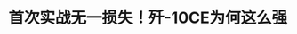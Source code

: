 <!DOCTYPE html>
<html lang="zh-CN">

<head>
    
<title>首次实战无一损失！歼-10CE为何这么强_腾讯新闻</title>
<meta name="keywords" content="歼-10ce,军机,歼-10,战斗机,战机,歼-20,雷达,相控阵雷达">
<meta name="description" content="近日 我国外销型战机歼-10CE 首次取得了实战战果 在空战中一举击落多架战机 自己无一损失 这一消息引发 全球军事爱好者的高度关注 歼-10CE有何设计亮点？ 歼-10CE 是中国航空工业自主研制的 全天候、单发单座多用途战斗机 具有体系协同作战 强电磁对抗环境下 超视距多目标攻击 以及多模式对地精确打击等能力 ‍ 歼-10CE的性...">
<meta name="author" content="腾讯网">
<meta name="copyright" content="Copyright 1998 - 2025 Tencent. All Rights Reserved">
<meta property="og:type" content="news" />

<meta property="og:title" content="首次实战无一损失！歼-10CE为何这么强_腾讯新闻" />
<meta property="og:description" content="近日 我国外销型战机歼-10CE 首次取得了实战战果 在空战中一举击落多架战机 自己无一损失 这一消息引发 全球军事爱好者的高度关注 歼-10CE有何设计亮点？ 歼-10CE 是中国航空工业自主研制的 全天候、单发单座多用途战斗机 具有体系协同作战 强电磁对抗环境下 超视距多目标攻击 以及多模式对地精确打击等能力 ‍ 歼-10CE的性..." />
<meta property="og:url" content="https://news.qq.com/rain/a/20250518A02ARB00" />
<meta property="og:image" content="https://inews.gtimg.com/news_ls/OUZP-5hY0ZjJj9wKfqPh1jDa1lsi4eZ0lsIusQvlF1cPQAA_640330/0" />
<meta property="article:author" content="北京日报客户端" />
<meta property="article:published_time" content="2025-05-18 09:03:16" />
<meta property="category" content="mil" />

<meta name="baidu-site-verification" content="jJeIJ5X7pP" />
    <meta charset="utf-8" />
<meta http-equiv="X-UA-Compatible" content="IE=Edge" />
<meta name="viewport" content="width=device-width, initial-scale=1, shrink-to-fit=no" />
<link rel="dns-prefetch" href="mat1.gtimg.com">
<link rel="dns-prefetch" href="i.news.qq.com">
<link rel="shortcut icon" href="https://mat1.gtimg.com/qqcdn/qqindex2021/favicon.ico">
<script nomodule="true" src="https://mat1.gtimg.com/qqcdn/qqindex2021/common-static/20240515201444/core3-37-1.min.js"></script>
<script>
  try {
    if (!window.IntersectionObserver) {
      var observerScript = document.createElement('script');
      observerScript.src = "https://mat1.gtimg.com/qqcdn/qqindex2021/common-static/20241024141058/intersection-observer-polyfill.js";
      document.head.appendChild(observerScript);
    }
  } catch (error) {}
</script>

<script>
  try {
    if (!Element.prototype.scrollTo) {
      var scrollScript = document.createElement('script');
      scrollScript.src = "https://mat1.gtimg.com/qqcdn/qqindex2021/common-static/20241025153001/scroll-behavior-polyfill.js";
      document.head.appendChild(scrollScript);
    }
  } catch (error) {}
</script>
<script>
  try {
    if ('scrollRestoration' in window.history) {
      window.history.scrollRestoration = 'manual';
    }
    window.isPcClient = Boolean(window.electron) && (
      window.navigator.userAgent.indexOf('pc-client') > 0 ||
      window.navigator.userAgent.indexOf('TencentNews') > 0
    );
  } catch {}
</script>
<script>
  try {
    if (window.isPcClient) {
      var bodyStyle = document.createElement('style');
      bodyStyle.innerText = 'body{ zoom: 0.95 }';
      document.head.appendChild(bodyStyle);
    }
  } catch {}
</script>
<script>
  window.DATA = {"url":"https://view.inews.qq.com/a/20250518A02ARB00","article_id":"20250518A02ARB00","article_type":"0","title":"首次实战无一损失！歼-10CE为何这么强","desc":"近日 我国外销型战机歼-10CE 首次取得了实战战果 在空战中一举击落多架战机 自己无一损失 这一消息引发 全球军事爱好者的高度关注 歼-10CE有何设计亮点？ 歼-10CE 是中国航空工业自主研制的 全天候、单发单座多用途战斗机 具有体系协同作战 强电磁对抗环境下 超视距多目标攻击 以及多模式对地精确打击等能力 ‍ 歼-10CE的性...","iNewsRecommendLevel":1,"abstract":"近日 我国外销型战机歼-10CE 首次取得了实战战果 在空战中一举击落多架战机 自己无一损失 这一消息引发 全球军事爱好者的高度关注 歼-10CE有何设计亮点？ 歼-10CE 是中国航空工业自主研制的 全天候、单发单座多用途战斗机 具有体系协同作战 强电磁对抗环境下 超视距多目标攻击 以及多模式对地精确打击等能力 ‍ 歼-10CE的性...","catalog1":"mil","ad_channel_sign":"milite","introduction":"","media":"北京日报客户端","media_id":"5109679","pubtime":"2025-05-18 09:03:16","comment_id":"8412728667","political":0,"cmsId":"20250518A02ARB00","cms_id":"20250518A02ARB00","closeAllAd":0,"closeAllFavorite":false,"originContent":{"directory":{"ai_list":null,"enable":2,"list":null},"text":"\u003cdiv class=\"rich_media_content\"\u003e\u003c!--NO_AD_ERROR_8_2I1--\u003e\u003c!--VIDEO_0--\u003e\u003cp type=\"desc\" style=\"color: rgb(136, 136, 136); font-size: 13px; line-height: 14px; margin-bottom: 22px; margin-top: 8px; text-align: center\"\u003e首次实战大放异彩 专家解读歼-10CE制胜秘诀\u003c/p\u003e\u003cp style=\"margin-bottom: 20px; margin-top: 5px; text-align: left\"\u003e近日，我国外销型战机歼-10CE\u003cstrong\u003e首次取得了实战战果，在空战中一举击落多架战机，自己无一损失。\u003c/strong\u003e这一消息引发全球军事爱好者的高度关注。\u003c!--NO_AD_0--\u003e\u003c!--EOP_0--\u003e\u003c!--NO_AD_1--\u003e\u003c!--EOP_1--\u003e\u003c!--NO_AD_2--\u003e\u003c!--EOP_2--\u003e\u003c!--NO_AD_3--\u003e\u003c!--EOP_3--\u003e\u003c!--NO_AD_4--\u003e\u003c!--EOP_4--\u003e\u003c/p\u003e\u003c!--PARAGRAPH_4--\u003e\u003c!--PARAGRAPH_3--\u003e\u003c!--PARAGRAPH_2--\u003e\u003c!--PARAGRAPH_1--\u003e\u003c!--PARAGRAPH_0--\u003e\u003c!--VIDEO_1--\u003e\u003cp type=\"desc\" style=\"color: rgb(136, 136, 136); font-size: 13px; line-height: 14px; margin-bottom: 22px; margin-top: 8px; text-align: center\"\u003e\u003c/p\u003e\u003cp style=\"margin-bottom: 20px; margin-top: 5px; text-align: left\"\u003e\u003cstrong\u003e\u003cspan style=\"color: rgb(0, 77, 192)\"\u003e歼-10CE有何设计亮点？\u003c/span\u003e\u003c/strong\u003e\u003c/p\u003e\u003cp style=\"margin-bottom: 20px; margin-top: 5px; text-align: left\"\u003e歼-10CE是中国航空工业自主研制的全天候、单发单座多用途战斗机，\u003c/p\u003e\u003cp style=\"margin-bottom: 20px; margin-top: 5px; text-align: left\"\u003e\u003cstrong\u003e具有体系协同作战、强电磁对抗环境下超视距多目标攻击，以及多模式对地精确打击等能力。\u003c/strong\u003e\u003c/p\u003e\u003cp style=\"margin-bottom: 20px; margin-top: 5px; text-align: left\"\u003e\u003c!--IMG_0--\u003e‍\u003c/p\u003e\u003cp style=\"margin-bottom: 20px; margin-top: 5px; text-align: left\"\u003e歼-10CE的性能优势包括\u003cstrong\u003e中低空机动格斗、超声速飞行、短距起降、大作战半径、长航程及空中受油能力。\u003c/strong\u003e\u003c/p\u003e\u003cp style=\"margin-bottom: 20px; margin-top: 5px; text-align: left\" data-exeditor-arbitrary-box=\"image-box\"\u003e\u003c!--IMG_1--\u003e\u003c/p\u003e\u003cp style=\"margin-bottom: 20px; margin-top: 5px; text-align: left\"\u003e此外，歼-10CE装备有\u003cstrong\u003e先进的综合化航空电子系统和武器系统，外挂武器能力强。\u003c/strong\u003e\u003c/p\u003e\u003cp style=\"margin-bottom: 20px; margin-top: 5px; text-align: left\" data-exeditor-arbitrary-box=\"image-box\"\u003e\u003c!--IMG_2--\u003e\u003c/p\u003e\u003cp style=\"margin-bottom: 20px; margin-top: 5px; text-align: left\"\u003e\u003cstrong\u003e\u003cspan style=\"color: rgb(0, 77, 192)\"\u003e与国际同类型战机相比\u003c/span\u003e\u003c/strong\u003e\u003c/p\u003e\u003cp style=\"margin-bottom: 20px; margin-top: 5px; text-align: left\"\u003e\u003cstrong\u003e\u003cspan style=\"color: rgb(0, 77, 192)\"\u003e歼-10CE具有什么优势？\u003c/span\u003e\u003c/strong\u003e\u003c/p\u003e\u003cp style=\"margin-bottom: 20px; margin-top: 5px; text-align: left\"\u003e军事专家张学锋介绍，歼-10系列战斗机的基础设计非常优秀，采用鸭式气动布局，机动性好。\u003c/p\u003e\u003cp style=\"margin-bottom: 20px; margin-top: 5px; text-align: left\"\u003e具体来说歼-10CE具有以下三大优势\u003c/p\u003e\u003cp style=\"margin-bottom: 20px; margin-top: 5px; text-align: left\"\u003e\u003cstrong\u003e01\u003c/strong\u003e\u003c/p\u003e\u003cp style=\"margin-bottom: 20px; margin-top: 5px; text-align: left\"\u003e歼-10CE采取了很多降低雷达反射面积的措施，座舱盖进行镀膜的处理，采用蚌式进气道，通过综合改进，可以使雷达反射面积降低一个数量级。\u003c/p\u003e\u003cp style=\"margin-bottom: 20px; margin-top: 5px; text-align: left\" data-exeditor-arbitrary-box=\"image-box\"\u003e\u003c!--IMG_3--\u003e\u003c/p\u003e\u003cp style=\"margin-bottom: 20px; margin-top: 5px; text-align: left\"\u003e\u003cstrong\u003e02\u003c/strong\u003e\u003c/p\u003e\u003cp style=\"margin-bottom: 20px; margin-top: 5px; text-align: left\"\u003e歼-10CE的航电系统很先进，适用有源相控阵雷达。\u003c/p\u003e\u003cp style=\"margin-bottom: 20px; margin-top: 5px; text-align: left\"\u003e据了解，我国的有源相控阵雷达探测距离在不断提高，抗干扰能力非常强。\u003c/p\u003e\u003cp style=\"margin-bottom: 20px; margin-top: 5px; text-align: left\"\u003e在中距空战中就能够稳定攻击目标，实现先敌发现。\u003c/p\u003e\u003cp style=\"margin-bottom: 20px; margin-top: 5px; text-align: left\"\u003e\u003cstrong\u003e03\u003c/strong\u003e\u003c/p\u003e\u003cp style=\"margin-bottom: 20px; margin-top: 5px; text-align: left\"\u003e另外，歼-10CE搭载的导弹也很先进，可以实现先敌发现，先敌跟踪先敌射击。\u003c/p\u003e\u003cp style=\"text-align: left\"\u003e\u003c/p\u003e\u003cp\u003e来源：央视新闻微信公众号\u003c/p\u003e\u003cdiv powered-by=\"qqnews_ex-editor\"\u003e\u003c/div\u003e\u003cstyle\u003e.rich_media_content{--news-tabel-th-night-color: #444444;--news-font-day-color: #333;--news-font-night-color: #d9d9d9;--news-bottom-distance: 22px}.rich_media_content p:not([data-exeditor-arbitrary-box=image-box]){letter-spacing:.5px;line-height:30px;margin-bottom:var(--news-bottom-distance);word-wrap:break-word}.rich_media_content{color:var(--news-font-day-color);font-size:18px}@media(prefers-color-scheme:dark){body:not([data-weui-theme=light]):not([dark-mode-disable=true]) .rich_media_content p:not([data-exeditor-arbitrary-box=image-box]){letter-spacing:.5px;line-height:30px;margin-bottom:var(--news-bottom-distance);word-wrap:break-word}body:not([data-weui-theme=light]):not([dark-mode-disable=true]) .rich_media_content{color:var(--news-font-night-color)}}.data_color_scheme_dark .rich_media_content p:not([data-exeditor-arbitrary-box=image-box]){letter-spacing:.5px;line-height:30px;margin-bottom:var(--news-bottom-distance);word-wrap:break-word}.data_color_scheme_dark .rich_media_content{color:var(--news-font-night-color)}.data_color_scheme_dark .rich_media_content{font-size:18px}.rich_media_content p[data-exeditor-arbitrary-box=image-box]{margin-bottom:11px}.rich_media_content\u003ediv:not(.qnt-video),.rich_media_content\u003esection{margin-bottom:var(--news-bottom-distance)}.rich_media_content hr{margin-bottom:var(--news-bottom-distance)}.rich_media_content .link_list{margin:0;margin-top:20px;min-height:0!important}.rich_media_content blockquote{background:#f9f9f9;border-left:6px solid #ccc;margin:1.5em 10px;padding:.5em 10px}.rich_media_content blockquote p{margin-bottom:0!important}.data_color_scheme_dark .rich_media_content blockquote{background:#323232}@media(prefers-color-scheme:dark){body:not([data-weui-theme=light]):not([dark-mode-disable=true]) .rich_media_content blockquote{background:#323232}}.rich_media_content ol[data-ex-list]{--ol-start: 1;--ol-list-style-type: decimal;list-style-type:none;counter-reset:olCounter calc(var(--ol-start,1) - 1);position:relative}.rich_media_content ol[data-ex-list]\u003eli\u003e:first-child::before{content:counter(olCounter,var(--ol-list-style-type)) '. ';counter-increment:olCounter;font-variant-numeric:tabular-nums;display:inline-block}.rich_media_content ul[data-ex-list]{--ul-list-style-type: circle;list-style-type:none;position:relative}.rich_media_content ul[data-ex-list].nonUnicode-list-style-type\u003eli\u003e:first-child::before{content:var(--ul-list-style-type) ' ';font-variant-numeric:tabular-nums;display:inline-block;transform:scale(0.5)}.rich_media_content ul[data-ex-list].unicode-list-style-type\u003eli\u003e:first-child::before{content:var(--ul-list-style-type) ' ';font-variant-numeric:tabular-nums;display:inline-block;transform:scale(0.8)}.rich_media_content ol:not([data-ex-list]){padding-left:revert}.rich_media_content ul:not([data-ex-list]){padding-left:revert}.rich_media_content table{display:table;border-collapse:collapse;margin-bottom:var(--news-bottom-distance)}.rich_media_content table th,.rich_media_content table td{word-wrap:break-word;border:1px solid #ddd;white-space:nowrap;padding:2px 5px}.rich_media_content table th{font-weight:700;background-color:#f0f0f0;text-align:left}.rich_media_content table p{margin-bottom:0!important}.data_color_scheme_dark .rich_media_content table th{background:var(--news-tabel-th-night-color)}@media(prefers-color-scheme:dark){body:not([data-weui-theme=light]):not([dark-mode-disable=true]) .rich_media_content table th{background:var(--news-tabel-th-night-color)}}.rich_media_content .qqnews_image_desc,.rich_media_content p[type=om-image-desc]{line-height:20px!important;text-align:center!important;font-size:14px!important;color:#666!important}.rich_media_content div[data-exeditor-arbitrary-box=wrap]:not([data-exeditor-arbitrary-box-special-style]){max-width:100%}.rich_media_content .qqnews-content{--wmfont: 0;--wmcolor: transparent;font-size:var(--wmfont);color:var(--wmcolor);line-height:var(--wmfont)!important;margin-bottom:var(--wmfont)!important}.rich_media_content .qqnews_sign_emphasis{background:#f7f7f7}.rich_media_content .qqnews_sign_emphasis ol{word-wrap:break-word;border:none;color:#5c5c5c;line-height:28px;list-style:none;margin:14px 0 6px;padding:16px 15px 4px}.rich_media_content .qqnews_sign_emphasis p{margin-bottom:12px!important}.rich_media_content .qqnews_sign_emphasis ol\u003eli\u003ep{padding-left:30px}.rich_media_content .qqnews_sign_emphasis ol\u003eli{list-style:none}.rich_media_content .qqnews_sign_emphasis ol\u003eli\u003ep:first-child::before{margin-left:-30px;content:counter(olCounter,decimal) ''!important;counter-increment:olCounter!important;font-variant-numeric:tabular-nums!important;background:#37f;border-radius:2px;color:#fff;font-size:15px;font-style:normal;text-align:center;line-height:18px;width:18px;height:18px;margin-right:12px;position:relative;top:-1px}.data_color_scheme_dark .rich_media_content .qqnews_sign_emphasis{background:#262626}.data_color_scheme_dark .rich_media_content .qqnews_sign_emphasis ol\u003eli\u003ep{color:#a9a9a9}@media(prefers-color-scheme:dark){body:not([data-weui-theme=light]):not([dark-mode-disable=true]) .rich_media_content .qqnews_sign_emphasis{background:#262626}body:not([data-weui-theme=light]):not([dark-mode-disable=true]) .rich_media_content .qqnews_sign_emphasis ol\u003eli\u003ep{color:#a9a9a9}}.rich_media_content h1,.rich_media_content h2,.rich_media_content h3,.rich_media_content h4,.rich_media_content h5,.rich_media_content h6{margin-bottom:var(--news-bottom-distance);font-weight:700}.rich_media_content h1{font-size:20px}.rich_media_content h2,.rich_media_content h3{font-size:19px}.rich_media_content h4,.rich_media_content h5,.rich_media_content h6{font-size:18px}.rich_media_content li:empty{display:none}.rich_media_content ul,.rich_media_content ol{margin-bottom:var(--news-bottom-distance)}.rich_media_content div\u003ep:only-child{margin-bottom:0!important}.rich_media_content .cms-cke-widget-title-wrap p{margin-bottom:0!important}\u003c/style\u003e\u003c/div\u003e","version":"v2"},"originAttribute":{"IMG_0":{"bigOrigUrl":"https://inews.gtimg.com/om_bt/GaYDHOI-Mylul69AAyn2RVtRrL4DKajM9C1KcF7L45C80AA/641","compressUrl":"https://inews.gtimg.com/om_bt/GaYDHOI-Mylul69AAyn2RVtRrL4DKajM9C1KcF7L45C80AA/641","desc":"","fullPic":"1","gifSize":1223,"gifUrl":"https://inews.gtimg.com/om_bt/GaYDHOI-Mylul69AAyn2RVtRrL4DKajM9C1KcF7L45C80AA/0","height":354,"imgurl0":"https://inews.gtimg.com/om_bt/GaYDHOI-Mylul69AAyn2RVtRrL4DKajM9C1KcF7L45C80AA/0","imgurl1000":"https://inews.gtimg.com/om_bt/GaYDHOI-Mylul69AAyn2RVtRrL4DKajM9C1KcF7L45C80AA/1000","isGif":1,"islong":0,"origUrl":"https://inews.gtimg.com/om_bt/GaYDHOI-Mylul69AAyn2RVtRrL4DKajM9C1KcF7L45C80AA/641","size":1223,"style":"display: inline-block; max-width: 100%; width: 640px","thumb":"https://inews.gtimg.com/om_bt/GaYDHOI-Mylul69AAyn2RVtRrL4DKajM9C1KcF7L45C80AA_181x181s/0","url":"https://inews.gtimg.com/om_bt/GaYDHOI-Mylul69AAyn2RVtRrL4DKajM9C1KcF7L45C80AA/641","width":640},"IMG_1":{"bigOrigUrl":"https://inews.gtimg.com/om_bt/GVRLNBBJsVU_Ti_h_M2iZWwkP0GDj-NG2hxix6LYCjYl4AA/641","compressUrl":"https://inews.gtimg.com/om_bt/GVRLNBBJsVU_Ti_h_M2iZWwkP0GDj-NG2hxix6LYCjYl4AA/641","desc":"","fullPic":"1","gifSize":1328,"gifUrl":"https://inews.gtimg.com/om_bt/GVRLNBBJsVU_Ti_h_M2iZWwkP0GDj-NG2hxix6LYCjYl4AA/0","height":354,"imgurl0":"https://inews.gtimg.com/om_bt/GVRLNBBJsVU_Ti_h_M2iZWwkP0GDj-NG2hxix6LYCjYl4AA/0","imgurl1000":"https://inews.gtimg.com/om_bt/GVRLNBBJsVU_Ti_h_M2iZWwkP0GDj-NG2hxix6LYCjYl4AA/1000","isGif":1,"islong":0,"origUrl":"https://inews.gtimg.com/om_bt/GVRLNBBJsVU_Ti_h_M2iZWwkP0GDj-NG2hxix6LYCjYl4AA/641","size":1328,"style":"display: inline-block; max-width: 100%; width: 640px","thumb":"https://inews.gtimg.com/om_bt/GVRLNBBJsVU_Ti_h_M2iZWwkP0GDj-NG2hxix6LYCjYl4AA_181x181s/0","url":"https://inews.gtimg.com/om_bt/GVRLNBBJsVU_Ti_h_M2iZWwkP0GDj-NG2hxix6LYCjYl4AA/641","width":640},"IMG_2":{"bigOrigUrl":"https://inews.gtimg.com/om_bt/GeMAsVdXY9fL-iGcpPXiGUp0xTfoF8lbA258alWktv1uwAA/641","compressUrl":"https://inews.gtimg.com/om_bt/GeMAsVdXY9fL-iGcpPXiGUp0xTfoF8lbA258alWktv1uwAA/641","desc":"","fullPic":"1","gifSize":1353,"gifUrl":"https://inews.gtimg.com/om_bt/GeMAsVdXY9fL-iGcpPXiGUp0xTfoF8lbA258alWktv1uwAA/0","height":354,"imgurl0":"https://inews.gtimg.com/om_bt/GeMAsVdXY9fL-iGcpPXiGUp0xTfoF8lbA258alWktv1uwAA/0","imgurl1000":"https://inews.gtimg.com/om_bt/GeMAsVdXY9fL-iGcpPXiGUp0xTfoF8lbA258alWktv1uwAA/1000","isGif":1,"islong":0,"origUrl":"https://inews.gtimg.com/om_bt/GeMAsVdXY9fL-iGcpPXiGUp0xTfoF8lbA258alWktv1uwAA/641","size":1353,"style":"display: inline-block; max-width: 100%; width: 640px","thumb":"https://inews.gtimg.com/om_bt/GeMAsVdXY9fL-iGcpPXiGUp0xTfoF8lbA258alWktv1uwAA_181x181s/0","url":"https://inews.gtimg.com/om_bt/GeMAsVdXY9fL-iGcpPXiGUp0xTfoF8lbA258alWktv1uwAA/641","width":640},"IMG_3":{"bigOrigUrl":"https://inews.gtimg.com/om_bt/OgRYQ8GG6kusTla98ov2lXBj9UgFtO68vo56FYv2J7EJ0AA/0","compressUrl":"https://inews.gtimg.com/om_bt/OgRYQ8GG6kusTla98ov2lXBj9UgFtO68vo56FYv2J7EJ0AA/641","desc":"","fullPic":"1","height":356,"imgurl0":"https://inews.gtimg.com/om_bt/OgRYQ8GG6kusTla98ov2lXBj9UgFtO68vo56FYv2J7EJ0AA/0","imgurl1000":"https://inews.gtimg.com/om_bt/OgRYQ8GG6kusTla98ov2lXBj9UgFtO68vo56FYv2J7EJ0AA/1000","islong":0,"origUrl":"https://inews.gtimg.com/om_bt/OgRYQ8GG6kusTla98ov2lXBj9UgFtO68vo56FYv2J7EJ0AA/641","size":520,"style":"display: inline-block; max-width: 100%; width: 960px","thumb":"https://inews.gtimg.com/om_bt/OgRYQ8GG6kusTla98ov2lXBj9UgFtO68vo56FYv2J7EJ0AA_181x181s/0","url":"https://inews.gtimg.com/om_bt/OgRYQ8GG6kusTla98ov2lXBj9UgFtO68vo56FYv2J7EJ0AA/641","width":641},"VIDEO_0":{"asDownloader":"","asSensitiveNormal":"","aspect":"1.78","desc":"","duration":"00:51","height":360,"img":"https://puui.qpic.cn/vpic_cover/v3090uoyvh9/v3090uoyvh9_hz.jpg/0","jumpword":"","playmode":1,"playurl":"http://inews.qq.com/webVideo?vid=v3090uoyvh9\u0026img=https%3A%2F%2Fpuui.qpic.cn%2Fvpic_cover%2Fv3090uoyvh9%2Fv3090uoyvh9_hz.jpg%2F0\u0026appver=16.7.1_qqcom_7.2.40","screenType":-1,"style":"","title":"首次实战大放异彩 专家解读歼-10CE制胜秘诀","vid":"v3090uoyvh9","videosourcetype":1,"width":640},"VIDEO_1":{"asDownloader":"","asSensitiveNormal":"","aspect":"1.78","desc":"","duration":"01:09","height":360,"img":"https://puui.qpic.cn/vpic_cover/n3090p81kcq/n3090p81kcq_hz.jpg/0","jumpword":"","playmode":1,"playurl":"http://inews.qq.com/webVideo?vid=n3090p81kcq\u0026img=https%3A%2F%2Fpuui.qpic.cn%2Fvpic_cover%2Fn3090p81kcq%2Fn3090p81kcq_hz.jpg%2F0\u0026appver=16.7.1_qqcom_7.2.40","screenType":-1,"style":"","title":"首次实战无一损失！歼-10CE为何这么强？","vid":"n3090p81kcq","videosourcetype":1,"width":640}},"selfDeclare":{},"userAddress":"北京","card":{"chlid":"5109679","chlname":"北京日报客户端","desc":"爱北京、关注北京、读北京","icon":"http://inews.gtimg.com/newsapp_ls/0/15492644431_200200/0","msgEntry":1,"uin":"ec05a9284718482f475924aaa4396362fa","update_frequency":"0","vip_desc":"北京日报客户端官方账号","vip_icon_night":"http://inews.gtimg.com/newsapp_ls/0/14876049528/0","vip_place":"left","vip_type":"30013","vip_icon":"http://inews.gtimg.com/newsapp_ls/0/14876049251/0","vip_type_new":"30013","suid":"8QMf13tc7owdvT/Y","liveInfo":{"roomID":"1444081001","roomStatus":"2","cms_id":"RLV2025041200299300","article_type":"102"},"cpLevel":1},"interationCount":{"like":351,"collect":130,"share":123},"payment_info":{},"article_is_pay":false,"payment_column_info_v1":{"is_column_pay":false,"read_count_all":0},"tag_info_item":null,"contentWordsNum":473,"extraProperty":{"FeedbackDetailDisableInsert":0,"zanSkinType":""},"relateWelfare":{},"aiSwitch":true,"isOversize":false,"videoArr":[]};
</script>
<script>
  window.channelInfo = {"channelConfig":{"channelNav":[{"_auto_id":"1","active_alien_img":"","alien_img":"","channel_id":"news_news_home","is_local":"0","link":"https://www.qq.com","name_cn":"首页","name_en":"home"},{"_auto_id":"2","active_alien_img":"","alien_img":"","channel_id":"news_news_top","is_local":"0","link":"","name_cn":"要闻","name_en":"news"},{"_auto_id":"4","active_alien_img":"","alien_img":"","channel_id":"news_news_bj","is_local":"1","link":"","name_cn":"北京","name_en":"bj"},{"_auto_id":"5","active_alien_img":"","alien_img":"","channel_id":"news_news_finance","is_local":"0","link":"","name_cn":"财经","name_en":"finance"},{"_auto_id":"6","active_alien_img":"","alien_img":"","channel_id":"news_news_tech","is_local":"0","link":"","name_cn":"科技","name_en":"tech"},{"_auto_id":"7","active_alien_img":"","alien_img":"","channel_id":"tv","is_local":"0","link":"https://v.qq.com/channel/tv/?ptag=qqnews","name_cn":"电视剧","name_en":"tv"},{"_auto_id":"8","active_alien_img":"","alien_img":"","channel_id":"news_news_qa","is_local":"0","link":"","name_cn":"热问","name_en":"qa"},{"_auto_id":"9","active_alien_img":"","alien_img":"","channel_id":"news_news_ent","is_local":"0","link":"","name_cn":"娱乐","name_en":"ent"},{"_auto_id":"10","active_alien_img":"","alien_img":"","channel_id":"variety","is_local":"0","link":"https://v.qq.com/channel/variety/?ptag=qqnews","name_cn":"综艺","name_en":"variety"},{"_auto_id":"11","active_alien_img":"","alien_img":"","channel_id":"news_news_sports","is_local":"0","link":"","name_cn":"体育","name_en":"sports"},{"_auto_id":"13","active_alien_img":"","alien_img":"","channel_id":"news_news_nba","is_local":"0","link":"","name_cn":"NBA","name_en":"nba"},{"_auto_id":"14","active_alien_img":"","alien_img":"","channel_id":"news_news_world","is_local":"0","link":"","name_cn":"国际","name_en":"world"},{"_auto_id":"15","active_alien_img":"","alien_img":"","channel_id":"news_news_mil","is_local":"0","link":"","name_cn":"军事","name_en":"milite"},{"_auto_id":"16","active_alien_img":"","alien_img":"","channel_id":"news_news_auto","is_local":"0","link":"","name_cn":"汽车","name_en":"auto"},{"_auto_id":"17","active_alien_img":"","alien_img":"","channel_id":"news_news_house","is_local":"0","link":"","name_cn":"房产","name_en":"house"},{"_auto_id":"18","active_alien_img":"","alien_img":"","channel_id":"news_news_edu","is_local":"0","link":"","name_cn":"教育","name_en":"edu"},{"_auto_id":"19","active_alien_img":"","alien_img":"","channel_id":"news_news_antip","is_local":"0","link":"","name_cn":"健康","name_en":"health"},{"_auto_id":"20","active_alien_img":"","alien_img":"","channel_id":"news_news_video","is_local":"0","link":"","name_cn":"视频","name_en":"video"},{"_auto_id":"21","active_alien_img":"","alien_img":"","channel_id":"news_news_game","is_local":"0","link":"","name_cn":"游戏","name_en":"games"},{"_auto_id":"22","active_alien_img":"","alien_img":"","channel_id":"news_news_nchupin","is_local":"0","link":"","name_cn":"眼界","name_en":"chupin"},{"_auto_id":"24","active_alien_img":"","alien_img":"","channel_id":"news_news_football","is_local":"0","link":"","name_cn":"足球","name_en":"football"},{"_auto_id":"25","active_alien_img":"","alien_img":"","channel_id":"news_news_kepu","is_local":"0","link":"","name_cn":"科学","name_en":"kepu"},{"_auto_id":"26","active_alien_img":"","alien_img":"","channel_id":"news_news_digi","is_local":"0","link":"","name_cn":"数码","name_en":"digi"},{"_auto_id":"28","active_alien_img":"","alien_img":"","channel_id":"ymzx","is_local":"0","link":"https://gamer.qq.com/v2/cloudgame/game/96897?ichannel=txxwpc0Ftxxwpc1","name_cn":"元梦之星","name_en":"news_news_ymzx"},{"_auto_id":"31","active_alien_img":"","alien_img":"","channel_id":"movie","is_local":"0","link":"https://v.qq.com/channel/movie/?ptag=qqnews","name_cn":"电影","name_en":"movie"},{"_auto_id":"32","active_alien_img":"","alien_img":"","channel_id":"news_news_esport","is_local":"0","link":"","name_cn":"电竞","name_en":"esport"},{"_auto_id":"34","active_alien_img":"","alien_img":"","channel_id":"news_news_history","is_local":"0","link":"","name_cn":"历史","name_en":"history"},{"_auto_id":"35","active_alien_img":"","alien_img":"","channel_id":"news_news_baby","is_local":"0","link":"","name_cn":"育儿","name_en":"baby"},{"_auto_id":"36","active_alien_img":"","alien_img":"","channel_id":"hbjy","is_local":"0","link":"https://gp.qq.com/act/a20250421mnqlx/news.shtml","name_cn":"和平精英","name_en":"news_news_hbjy"},{"_auto_id":"37","active_alien_img":"","alien_img":"","channel_id":"cloud_gamer","is_local":"0","link":"https://gamer.qq.com/?ichannel=txxwpc0Ftxxwpc1","name_cn":"云游戏","name_en":"cloud_gamer"},{"_auto_id":"38","active_alien_img":"","alien_img":"","channel_id":"news_news_lic","is_local":"0","link":"","name_cn":"理财","name_en":"finance_licai"},{"_auto_id":"39","active_alien_img":"","alien_img":"","channel_id":"news_news_istock","is_local":"0","link":"","name_cn":"股票","name_en":"finance_stock"},{"_auto_id":"40","active_alien_img":"","alien_img":"","channel_id":"ren_min_shi_pin","is_local":"0","link":"https://news.qq.com/omn/author/8QMd3Hld74cbujbY?tab=om_video","name_cn":"人民视频","name_en":"ren_min_shi_pin"},{"_auto_id":"41","active_alien_img":"","alien_img":"","channel_id":"news_news_weather","is_local":"0","link":"https://tianqi.qq.com/index.htm","name_cn":"天气","name_en":"weather"}]}};
</script>
<script>
  window.articleConfig = {"rightConfig":[{"_auto_id":"1","category_key":"default","modules":"{\"moduleList\":[{\"title\":\"作者其他文章\",\"id\":\"user_article\"},{\"title\":\"精选视频\",\"id\":\"video_album\",\"videoType\":\"tag\",\"videoId\":\"aUepxrtchGM=\",\"isSticky\":0},{\"title\":\"下载条\",\"id\":\"download_banner\",\"isSticky\":1},{\"title\":\"热点榜\",\"id\":\"hot_rank_list\",\"isSticky\":1},{\"title\":\"广告推广\",\"id\":\"ssp_ad_module\",\"category\":\"ad_ssp\",\"loid\":\"109\",\"isSticky\":1},{\"title\":\"广告推广位\",\"id\":\"c2s_ad_module\",\"category\":\"right_c2s\",\"path\":\"QQcom_all_Rectangle-1|QQcom_all_Rectangle-2|QQcom_all_Rectangle-3\",\"isSticky\":1}]}"},{"_auto_id":"2","category_key":"ent","modules":"{\"moduleList\":[{\"title\":\"作者其他文章\",\"id\":\"user_article\"},{\"title\":\"精选视频\",\"id\":\"video_album\",\"videoType\":\"tag\",\"videoId\":\"aUepxrtchGM=\"},{\"title\":\"下载条\",\"id\":\"download_banner\",\"isSticky\":1},{\"title\":\"热点榜\",\"id\":\"hot_rank_list\",\"isSticky\":1},{\"title\":\"广告推广\",\"id\":\"ssp_ad_module\",\"category\":\"ad_ssp\",\"loid\":\"109\",\"isSticky\":1},{\"title\":\"广告推广\",\"id\":\"ssp_ad_module\",\"category\":\"ad_ssp\",\"loid\":\"117\",\"isSticky\":1}]}"},{"_auto_id":"3","category_key":"game","modules":"{\"moduleList\":[{\"title\":\"作者其他文章\",\"id\":\"user_article\"},{\"title\":\"精选视频\",\"id\":\"video_album\",\"videoType\":\"tag\",\"videoId\":\"aUepxrtchGM=\"},{\"title\":\"热门游戏\",\"id\":\"recommend_game\",\"isSticky\":0},{\"title\":\"下载条\",\"id\":\"download_banner\",\"isSticky\":1},{\"title\":\"热点榜\",\"id\":\"hot_rank_list\",\"isSticky\":1},{\"title\":\"广告推广\",\"id\":\"ssp_ad_module\",\"category\":\"ad_ssp\",\"loid\":\"109\",\"isSticky\":1},{\"title\":\"广告推广位\",\"id\":\"c2s_ad_module\",\"category\":\"right_c2s\",\"path\":\"QQcom_all_Rectangle-1|QQcom_all_Rectangle-2|QQcom_all_Rectangle-3\",\"isSticky\":1}]}"},{"_auto_id":"4","category_key":"tech","modules":"{\"moduleList\":[{\"title\":\"作者其他文章\",\"id\":\"user_article\"},{\"title\":\"精选视频\",\"id\":\"video_album\",\"videoType\":\"tag\",\"videoId\":\"aUepxrtchGM=\"},{\"title\":\"下载条\",\"id\":\"download_banner\",\"isSticky\":1},{\"title\":\"热点榜\",\"id\":\"hot_rank_list\",\"isSticky\":1},{\"title\":\"广告推广\",\"id\":\"ssp_ad_module\",\"category\":\"ad_ssp\",\"loid\":\"109\",\"isSticky\":1},{\"title\":\"广告推广位\",\"id\":\"c2s_ad_module\",\"category\":\"right_c2s\",\"path\":\"QQcom_all_Rectangle-1|QQcom_all_Rectangle-2|QQcom_all_Rectangle-3\",\"isSticky\":1}]}"},{"_auto_id":"5","category_key":"finance","modules":"{\"moduleList\":[{\"title\":\"作者其他文章\",\"id\":\"user_article\"},{\"title\":\"精选视频\",\"id\":\"video_album\",\"videoType\":\"tag\",\"videoId\":\"aUepxrtchGM=\"},{\"title\":\"下载条\",\"id\":\"download_banner\",\"isSticky\":1},{\"title\":\"热点榜\",\"id\":\"hot_rank_list\",\"isSticky\":1},{\"title\":\"广告推广\",\"id\":\"ssp_ad_module\",\"category\":\"ad_ssp\",\"loid\":\"109\",\"isSticky\":1},{\"title\":\"广告推广位\",\"id\":\"c2s_ad_module\",\"category\":\"right_c2s\",\"path\":\"QQcom_all_Rectangle-1|QQcom_all_Rectangle-2|QQcom_all_Rectangle-3\",\"isSticky\":1}]}"},{"_auto_id":"6","category_key":"news","modules":"{\"moduleList\":[{\"title\":\"作者其他文章\",\"id\":\"user_article\"},{\"title\":\"精选视频\",\"id\":\"video_album\",\"videoType\":\"tag\",\"videoId\":\"aUepxrtchGM=\"},{\"title\":\"下载条\",\"id\":\"download_banner\",\"isSticky\":1},{\"title\":\"热点榜\",\"id\":\"hot_rank_list\",\"isSticky\":1},{\"title\":\"广告推广\",\"id\":\"ssp_ad_module\",\"category\":\"ad_ssp\",\"loid\":\"109\",\"isSticky\":1},{\"title\":\"广告推广位\",\"id\":\"c2s_ad_module\",\"category\":\"right_c2s\",\"path\":\"QQcom_all_Rectangle-1|QQcom_all_Rectangle-2|QQcom_all_Rectangle-3\",\"isSticky\":1}]}"},{"_auto_id":"7","category_key":"fashion","modules":"{\"moduleList\":[{\"title\":\"作者其他文章\",\"id\":\"user_article\"},{\"title\":\"精选视频\",\"id\":\"video_album\",\"videoType\":\"tag\",\"videoId\":\"aUepxrtchGM=\"},{\"title\":\"下载条\",\"id\":\"download_banner\",\"isSticky\":1},{\"title\":\"热点榜\",\"id\":\"hot_rank_list\",\"isSticky\":1},{\"title\":\"广告推广\",\"id\":\"ssp_ad_module\",\"category\":\"ad_ssp\",\"loid\":\"109\",\"isSticky\":1},{\"title\":\"广告推广位\",\"id\":\"c2s_ad_module\",\"category\":\"right_c2s\",\"path\":\"QQcom_all_Rectangle-1|QQcom_all_Rectangle-2|QQcom_all_Rectangle-3\",\"isSticky\":1}]}"},{"_auto_id":"8","category_key":"sports","modules":"{\"moduleList\":[{\"title\":\"作者其他文章\",\"id\":\"user_article\"},{\"title\":\"精选视频\",\"id\":\"video_album\",\"videoType\":\"tag\",\"videoId\":\"aUepxrtchGM=\"},{\"title\":\"下载条\",\"id\":\"download_banner\",\"isSticky\":1},{\"title\":\"热点榜\",\"id\":\"hot_rank_list\",\"isSticky\":1},{\"title\":\"广告推广\",\"id\":\"ssp_ad_module\",\"category\":\"ad_ssp\",\"loid\":\"109\",\"isSticky\":1},{\"title\":\"广告推广位\",\"id\":\"c2s_ad_module\",\"category\":\"right_c2s\",\"path\":\"QQcom_all_Rectangle-1|QQcom_all_Rectangle-2|QQcom_all_Rectangle-3\",\"isSticky\":1}]}"},{"_auto_id":"9","category_key":"health","modules":"{\"moduleList\":[{\"title\":\"作者其他文章\",\"id\":\"user_article\"},{\"title\":\"精选视频\",\"id\":\"video_album\",\"videoType\":\"tag\",\"videoId\":\"aUepxrtchGM=\"},{\"title\":\"下载条\",\"id\":\"download_banner\",\"isSticky\":1},{\"title\":\"热点榜\",\"id\":\"hot_rank_list\",\"isSticky\":1},{\"title\":\"广告推广\",\"id\":\"ssp_ad_module\",\"category\":\"ad_ssp\",\"loid\":\"109\",\"isSticky\":1},{\"title\":\"广告推广位\",\"id\":\"c2s_ad_module\",\"category\":\"right_c2s\",\"path\":\"QQcom_all_Rectangle-1|QQcom_all_Rectangle-2|QQcom_all_Rectangle-3\",\"isSticky\":1}]}"},{"_auto_id":"10","category_key":"nba","modules":"{\"moduleList\":[{\"title\":\"作者其他文章\",\"id\":\"user_article\"},{\"title\":\"精选视频\",\"id\":\"video_album\",\"videoType\":\"tag\",\"videoId\":\"aUepxrtchGM=\"},{\"title\":\"下载条\",\"id\":\"download_banner\",\"isSticky\":1},{\"title\":\"热点榜\",\"id\":\"hot_rank_list\",\"isSticky\":1},{\"title\":\"广告推广\",\"id\":\"ssp_ad_module\",\"category\":\"ad_ssp\",\"loid\":\"109\",\"isSticky\":1},{\"title\":\"广告推广位\",\"id\":\"c2s_ad_module\",\"category\":\"right_c2s\",\"path\":\"QQcom_all_Rectangle-1|QQcom_all_Rectangle-2|QQcom_all_Rectangle-3\",\"isSticky\":1}]}"},{"_auto_id":"11","category_key":"edu","modules":"{\"moduleList\":[{\"title\":\"作者其他文章\",\"id\":\"user_article\"},{\"title\":\"精选视频\",\"id\":\"video_album\",\"videoType\":\"tag\",\"videoId\":\"aUWpxLNdg2c=\"},{\"title\":\"下载条\",\"id\":\"download_banner\",\"isSticky\":1},{\"title\":\"热点榜\",\"id\":\"hot_rank_list\",\"isSticky\":1},{\"title\":\"广告推广\",\"id\":\"ssp_ad_module\",\"category\":\"ad_ssp\",\"loid\":\"109\",\"isSticky\":1},{\"title\":\"广告推广位\",\"id\":\"c2s_ad_module\",\"category\":\"right_c2s\",\"path\":\"QQcom_all_Rectangle-1|QQcom_all_Rectangle-2|QQcom_all_Rectangle-3\",\"isSticky\":1}]}"},{"_auto_id":"12","category_key":"ad","modules":"{\"moduleList\":[{\"title\":\"广告推广\",\"id\":\"ssp_ad_module\",\"category\":\"ad_ssp\",\"loid\":\"109\",\"isSticky\":1},{\"title\":\"广告推广位\",\"id\":\"c2s_ad_module\",\"category\":\"right_c2s\",\"path\":\"QQcom_all_Rectangle-1|QQcom_all_Rectangle-2|QQcom_all_Rectangle-3\",\"isSticky\":1}]}"}],"tonglanAdConfig":[{"_auto_id":"1","modules":"{\"moduleList\":[{\"title\":\"广告推广位\",\"id\":\"top\",\"category\":\"top_c2s\",\"path\":\"QQcom_all_Width1-1\"},{\"title\":\"广告推广位\",\"id\":\"bottom\",\"category\":\"bottom_c2s\",\"path\":\"QQcom_all_Width1-2\"}]}"}],"bottomConfig":[],"videoAdConfig":[{"_auto_id":"1","normal_time":"10","switch":"1","video_count":"0","video_time":"0"}],"rightGameConfig":[{"_auto_id":"2","desc":"连续登录送游戏钻石，群雄共聚称霸沙城","icon":"https://inews.gtimg.com/newsapp_bt/0/0627161037914_3816/0","link":"https://s.iwan.qq.com/opengame/tenvideo/index.html?hidestatusbar=1&hidetitlebar=1&immersive=1&syswebview=1&landscape=1&gameid=49085&url=https%3A%2F%2Fgz-file.91ninthpalace.com%2Fwzzx%2Findex_tencent_iwan.html%20&ref_ele=90015","name":"王者之心2"},{"_auto_id":"3","desc":"上线送VIP！万人同屏横扫沙城","icon":"https://inews.gtimg.com/newsapp_bt/0/0627155752146_4584/0","link":"https://s.iwan.qq.com/opengame/tenvideo/index.html?hidestatusbar=1&hidetitlebar=1&immersive=1&landscape=1&syswebview=1&gameid=47203&url=https%3A%2F%2Fcqss2login.bigrnet.com%2Fiwan%2Fh5%2Fplay%2Floading&ref_ele=90015","name":"传奇盛世"},{"_auto_id":"4","desc":"超高爆率，经典玩法","icon":"https://inews.gtimg.com/newsapp_bt/0/0627160641137_9103/0","link":"https://s.iwan.qq.com/opengame/tenvideo/index.html?hidestatusbar=1&hidetitlebar=1&immersive=1&syswebview=1&gameid=43803&url=https%3A%2F%2Fsdk.mxzgame.com%2FGames%2Fportal%2F108337%2FTXVApp&ref_ele=90015","name":"新不良人"},{"_auto_id":"6","desc":"超多福利登录即领，海量游戏任你畅玩","icon":"https://inews.gtimg.com/newsapp_bt/0/111315495935_3595/0","link":"https://dldir3.qq.com/minigamefile/webdownloads/QQGameMini_silent_1002020001_cid0.exe","name":"QQ游戏大厅"},{"_auto_id":"7","desc":"纯正经典玩法，欢乐挑战赛火热来袭","icon":"https://inews.gtimg.com/newsapp_bt/0/070918050891_4971/0","link":"https://minigame.qq.com/h5game_frame_test/?appid=200904&ifid=1502020001","name":"欢乐斗地主"},{"_auto_id":"8","desc":"新服大放送，享赚你就来","icon":"https://inews.gtimg.com/newsapp_bt/0/0627154608860_7318/0","link":"https://s.iwan.qq.com/opengame/tenvideo/index.html?hidestatusbar=1&hidetitlebar=1&immersive=1&syswebview=1&landscape=1&gameid=43403&url=https%3A%2F%2Flogin-wxxyx2-bzsc.jikewan.com%2Fgame%2Fcqtxvideo.html&ref_ele=90015","name":"百战沙城"},{"_auto_id":"9","desc":"全新极速版本爽玩！送新武魂转换卡","icon":"https://inews.gtimg.com/newsapp_bt/0/1016115936984_7153/0","link":"https://s.iwan.qq.com/opengame/tenvideo/index.html?hidestatusbar=1&hidetitlebar=1&immersive=1&syswebview=1&gameid=51477&url=https%3A%2F%2Fh5sdk.cdqcwl.com%2Fsdk%2Ftxaiwandefault%2Fce43a6806214ed5b3e2227ca7e99e27a%2F2231&ref_ele=90015","name":"斗罗大陆"},{"_auto_id":"10","desc":"原汁原味，正版授权","icon":"https://inews.gtimg.com/newsapp_bt/0/0627160844946_1794/0","link":"https://s.iwan.qq.com/opengame/tenvideo/index.html?hidetitlebar=1&immersive=1&syswebview=1&landscape=1&gameid=37275&url=https%3A%2F%2Fsdk.mxzgame.com%2FGames%2Fportal%2F100211%2FTXVApp&ref_ele=90015","name":"原始传奇"},{"_auto_id":"11","desc":"登录领神秘巨星，打造巅峰阵容","icon":"https://inews.gtimg.com/newsapp_bt/0/0701170959368_8122/0","link":"https://s.iwan.qq.com/opengame/tenvideo/index.html?hidestatusbar=1&hidetitlebar=1&immersive=1&syswebview=1&gameid=40591&url=https%3A%2F%2Frh.diaigame.com%2Fh5plat%2Fplay%2Fpackage_code%2FP0012462&ref_ele=90015","name":"巅峰冠军足球"},{"_auto_id":"12","desc":"赛季制实时PVP联机对战","icon":"https://inews.gtimg.com/newsapp_bt/0/0701165259701_7142/0","link":"https://s.iwan.qq.com/opengame/tenvideo/index.html?hidestatusbar=1&hidetitlebar=1&immersive=1&syswebview=1&gameid=49634&url=https%3A%2F%2Ffootball.shenshoucdn.com%2Ffootball_new%2Fh5%2Ftxsp%2Findex.html&ref_ele=90015","name":"球场风云"},{"_auto_id":"13","desc":"专注超爽打宝体验","icon":"https://inews.gtimg.com/newsapp_bt/0/0627154956673_3154/0","link":"https://s.iwan.qq.com/opengame/tenvideo/index.html?hidestatusbar=1&hidetitlebar=1&immersive=1&syswebview=1&gameid=41057&url=https%3A%2F%2Fh5apily.fire2333.com%2Fh5sdk%2Ftxshipin%2Findex%2F3200222%2F3200112&ref_ele=90015","name":"传奇至尊"},{"_auto_id":"16","desc":"火爆新服，福利满满","icon":"https://inews.gtimg.com/newsapp_bt/0/0701171307639_4759/0","link":"https://s.iwan.qq.com/opengame/tenvideo/index.html?hidestatusbar=1&hidetitlebar=1&immersive=1&syswebview=1&gameid=50335&url=https%3A%2F%2Fh5-union-cdn.pptgame.cn%2Findex.html%3Ftx_package_id%3D10202%20&ref_ele=90015","name":"火源战纪"},{"_auto_id":"17","desc":"魔幻风格，超大场面","icon":"https://inews.gtimg.com/newsapp_bt/0/0701171500721_6895/0","link":"https://s.iwan.qq.com/opengame/tenvideo/index.html?hidestatusbar=1&hidetitlebar=1&immersive=1&syswebview=1&gameid=33112&url=https%3A%2F%2Fcsjs-tx.ebibi.com%2Fgame%2Fh5iwan-wwzs%2Fmain%2Findex.html&ref_ele=90015","name":"万王之神"},{"_auto_id":"19","desc":"经典神话背景，高清细腻画质","icon":"https://inews.gtimg.com/newsapp_bt/0/0709181543493_4955/0","link":"https://s.iwan.qq.com/opengame/tenvideo/index.html?hidestatusbar=1&hidetitlebar=1&immersive=1&syswebview=1&gameid=39686&url=https%3A%2F%2Fsdk.gz.1253361160.clb.myqcloud.com%2FGames%2Fportal%2F108311%2FTXVApp&ref_ele=90015","name":"凡人神将传"}]};
</script>
<script src="https://mat1.gtimg.com/www/js/emonitor/custom_ed041a23.js" charset="utf-8"></script>
<script>
  try {
    window.emonitorIns = emonitor.create({
      name: 'newsqq_normalArticle',
      atta: {
        name: 'newsqq',
      },
      mode: '007',
    });
  } catch (err) {
    console.warn(err);
  }
</script>
<link href="https://mat1.gtimg.com/qqcdn/qqindex2021/common-static/hel/qqnews-pc-dc_20250515055953/static/css/static.css" rel="stylesheet">

<script>window.__HEL_PRESET_META__={"qqnews-pc-components":{"app":{"id":1366,"name":"qqnews-pc-components","app_group_name":"qqnews-pc-components","proj_ver":{"map":{},"utime":0},"online_version":"qqnews-pc-components_20250512030958","build_version":"qqnews-pc-components_20250515055747","update_at":"2025-05-15T09:58:38.000Z","desc":"set by [init], from container [formal.pc.dc.sz100981] worker [1]"},"version":{"sub_app_name":"qqnews-pc-components","sub_app_version":"qqnews-pc-components_20250515055747","src_map":{"webDirPath":"https://mat1.gtimg.com/qqcdn/qqindex2021/common-static/hel/qqnews-pc-components_20250515055747","htmlIndexSrc":"https://mat1.gtimg.com/qqcdn/qqindex2021/common-static/hel/qqnews-pc-components_20250515055747/index.html","extractMode":"all","iframeSrc":"","chunkCssSrcList":["https://mat1.gtimg.com/qqcdn/qqindex2021/common-static/hel/qqnews-pc-components_20250515055747/static/css/index.css"],"chunkJsSrcList":["https://mat1.gtimg.com/qqcdn/qqindex2021/common-static/hel/qqnews-pc-components_20250515055747/static/js/index.js"],"staticCssSrcList":[],"staticJsSrcList":["https://mat1.gtimg.com/qqcdn/qqindex2021/static/20231212123233/react.production.min.js","https://mat1.gtimg.com/qqcdn/qqindex2021/static/20231212123233/react-dom.production.min.js","https://mat1.gtimg.com/qqcdn/qqindex2021/common-static/hel/hel-base-v16.js"],"relativeCssSrcList":[],"relativeJsSrcList":[],"privCssSrcList":[],"srvModSrcList":[],"headAssetList":[{"tag":"staticScript","append":false,"attrs":{"src":"https://mat1.gtimg.com/qqcdn/qqindex2021/static/20231212123233/react.production.min.js"}},{"tag":"staticScript","append":false,"attrs":{"src":"https://mat1.gtimg.com/qqcdn/qqindex2021/static/20231212123233/react-dom.production.min.js"}},{"tag":"staticScript","append":false,"attrs":{"src":"https://mat1.gtimg.com/qqcdn/qqindex2021/common-static/hel/hel-base-v16.js"}},{"tag":"script","append":true,"attrs":{"src":"https://mat1.gtimg.com/qqcdn/qqindex2021/common-static/hel/qqnews-pc-components_20250515055747/static/js/index.js","defer":""}},{"tag":"link","append":true,"attrs":{"href":"https://mat1.gtimg.com/qqcdn/qqindex2021/common-static/hel/qqnews-pc-components_20250515055747/static/css/index.css","rel":"stylesheet"}}],"bodyAssetList":[]},"update_at":"2025-05-15T09:58:38.000Z","create_at":"2025-05-15T09:58:38.000Z","_worker_id":"1","_is_backup":true}}}</script>
<script>window.__VIEW_PATH__="article.ejs";</script>
</head>

<body id="dc-normal-body">
  <div id="top-nav"></div>
  <div id="topAd"></div>
  <div class="qqweb-pc-content ">
    <div class="content-left">
      <div class="content">
        <div class="left-tool" id="left-tool"></div>
                <div class="content-article">
            <div id="article-column-tag"></div>
            <h1>首次实战无一损失！歼-10CE为何这么强</h1>
            <div id="article-author"></div>
            <div id="article-content"></div>
          <div id="article-status"></div>
          <div id="relate-question"></div>
          <div class="recommend-con" id="ArticleBottom"></div>
        </div>
      </div>
      <div id="article-comment"></div>
      <div id="recommend"></div>
      <div id="bottomAd"></div>
      <div id="article-footer"></div>
    </div>
    <div id="content-right" class="content-right"></div>
  </div>
  <div id="go-top"></div>
  <script>
    var navDom = document.getElementById('top-nav');
    if (window.isPcClient && navDom) {
      navDom.style.height = '0';
    }
  </script>
    <script type="text/javascript">
  var TIME_BEFORE_LOAD_CRYSTAL = Date.now();
</script>
<script src="https://mat1.gtimg.com/qqcdn/qqindex2021/advertisement/qqdc/crystal.202504291215.min.js" id="l_qq_com"></script>
<script type="text/javascript">
  if (typeof crystal === 'undefined' && Math.random() <= 1) {
    (function() {
      var TIME_AFTER_LOAD_CRYSTAL = Date.now();
      var img = new Image(1, 1);
      img.src = "//dp3.qq.com/qqcom/?adb=1&dm=new&err=1002&blockjs=" + (TIME_AFTER_LOAD_CRYSTAL - TIME_BEFORE_LOAD_CRYSTAL);
    })();
  }
</script>
    <iframe style="display: none;" src="https://i.news.qq.com/web_backend/getWebPacUid"></iframe>
<script src="https://mat1.gtimg.com/qqcdn/qqindex2021/common-static/20240805160928/react.production.min.js"></script>
<script src="https://mat1.gtimg.com/qqcdn/qqindex2021/common-static/20240805160928/react-dom.production.min.js"></script>
<script src="https://mat1.gtimg.com/qqcdn/qqindex2021/common-static/20241018171503/universal-report.min.js"></script>
<script defer type="text/javascript" src="https://mat1.gtimg.com/qqcdn/qqindex2021/libs/barrier/aria.js?appid=9327b8b06379d9d1728bbfbe2025ef9c" charset="utf-8"></script>
<script defer src="https://t.captcha.qq.com/TCaptcha.js"></script>
<script>document.cookie="hel_err=;path=/;";</script>
<script src="https://mat1.gtimg.com/qqcdn/qqindex2021/common-static/hel/hel-base-v16.js"></script>
<script src="https://mat1.gtimg.com/qqcdn/qqindex2021/common-static/hel/qqnews-pc-hel-entry_20250117174052/static/js/index.js"></script>
<link rel="preload" href="https://mat1.gtimg.com/qqcdn/qqindex2021/common-static/hel/qqnews-pc-dc_20250515055953/static/js/static.js" as="script">
<link rel="preload" href="https://mat1.gtimg.com/qqcdn/qqindex2021/common-static/hel/qqnews-pc-components_20250515055747/static/js/index.js" as="script">
<script>window.loadProject("https://mat1.gtimg.com/qqcdn/qqindex2021/common-static/hel/qqnews-pc-dc_20250515055953/static/js/static.js");</script>
<iframe id="videoFrame" style="display: none;" src="https://video.qq.com/cookie/sync_qqnews.html"></iframe>
</body>

</html>
